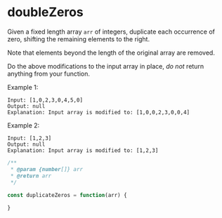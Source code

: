 # doubleZeros

Given a fixed length array `arr` of integers, duplicate each occurrence of zero, shifting the remaining elements to the right.

Note that elements beyond the length of the original array are removed.

Do the above modifications to the input array in place, *do not* return anything from your function.

Example 1:
```
Input: [1,0,2,3,0,4,5,0]
Output: null
Explanation: Input array is modified to: [1,0,0,2,3,0,0,4]
```

Example 2:
```text
Input: [1,2,3]
Output: null
Explanation: Input array is modified to: [1,2,3]
```

```js
/**
 * @param {number[]} arr
 * @return arr
 */
 
const duplicateZeros = function(arr) {

}
```
